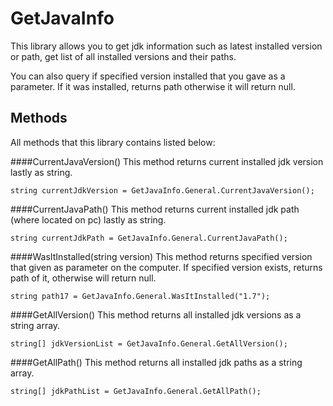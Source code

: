# GetJavaInfo
This library allows you to get jdk information such as latest installed version or path, get list of all installed versions and their paths.

You can also query if specified version installed that you gave as a parameter. If it was installed, returns path otherwise it will return null.

## Methods
All methods that this library contains listed below:

####CurrentJavaVersion()
This method returns current installed jdk version lastly as string.

```
string currentJdkVersion = GetJavaInfo.General.CurrentJavaVersion();
```

####CurrentJavaPath()
This method returns current installed jdk path (where located on pc) lastly as string.

```
string currentJdkPath = GetJavaInfo.General.CurrentJavaPath();
```

####WasItInstalled(string version)
This method returns specified version that given as parameter on the computer. If specified version exists, returns path of it, otherwise will return null.

```
string path17 = GetJavaInfo.General.WasItInstalled("1.7");
```

####GetAllVersion()
This method returns all installed jdk versions as a string array.

```
string[] jdkVersionList = GetJavaInfo.General.GetAllVersion();
```

####GetAllPath()
This method returns all installed jdk paths as a string array.

```
string[] jdkPathList = GetJavaInfo.General.GetAllPath();
```
